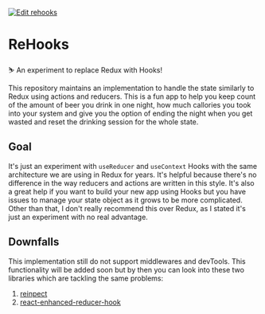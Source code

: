 [![Edit rehooks](https://codesandbox.io/static/img/play-codesandbox.svg)](https://codesandbox.io/s/github/p0o/ReHooks/tree/master/)

# ReHooks
⛷ An experiment to replace Redux with Hooks!

This repository maintains an implementation to handle the state similarly to Redux using actions and reducers. This is a fun app to help you keep count of the amount of beer you drink in one night, how much callories you took into your system and give you the option of ending the night when you get wasted and reset the drinking session for the whole state.

## Goal
It's just an experiment with `useReducer` and `useContext` Hooks with the same architecture we are using in Redux for years. It's helpful because there's no difference in the way reducers and actions are written in this style. It's also a great help if you want to build your new app using Hooks but you have issues to manage your state object as it grows to be more complicated. Other than that, I don't really recommend this over Redux, as I stated it's just an experiment with no real advantage.

## Downfalls
This implementation still do not support middlewares and devTools. This functionality will be added soon but by then you can look into these two libraries which are tackling the same problems:

1. [reinpect](https://github.com/troch/reinspect)
2. [react-enhanced-reducer-hook](https://github.com/shiningjason/react-enhanced-reducer-hook)
